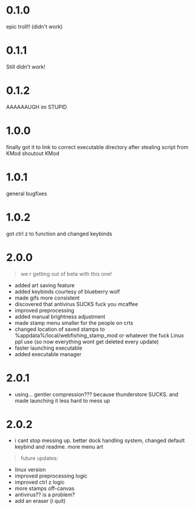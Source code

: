 # 0.1.0
epic troll!! (didn't work)
# 0.1.1
Still didn't work!
# 0.1.2
AAAAAAUGH im STUPID
# 1.0.0
finally got it to link to correct executable directory after stealing script from KMod shoutout KMod
# 1.0.1
general bugfixes
# 1.0.2
got ctrl z to function and changed keybinds
# 2.0.0
> we r getting out of beta with this one!
- added art saving feature
- added keybinds courtesy of blueberry wolf
- made gifs more consistent
- discovered that antivirus SUCKS fuck you mcaffee
- improved preprocessing
- added manual brightness adjustment
- made stamp menu smaller for the people on crts
- changed location of saved stamps to %appdata%/local/webfishing_stamp_mod or whatever the fuck Linux ppl use (so now everything wont get deleted every update)
- faster launching executable
- added executable manager
# 2.0.1
- using... gentler compression??? because thunderstore SUCKS. and made launching it less hard to mess up
# 2.0.2 
- i cant stop messing up. better dock handling system, changed default keybind and readme. more menu art
> future updates:
- linux version
- improved preprocessing logic
- improved ctrl z logic
- more stamps off-canvas
- antivirus?? is a problem?
- add an eraser (i quit)